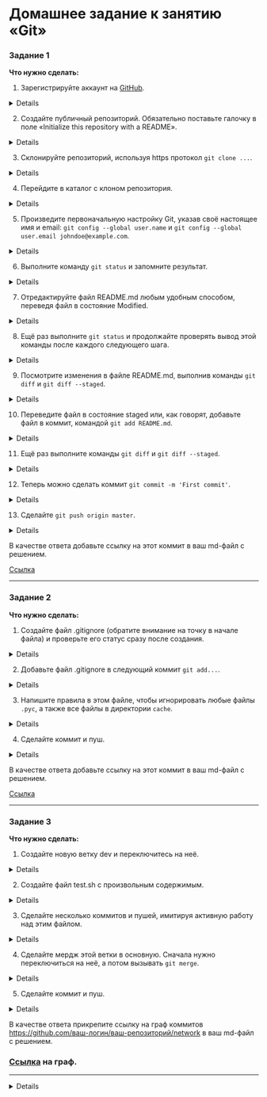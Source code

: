 # Домашнее задание к занятию «Git»

### Задание 1

**Что нужно сделать:**

1. Зарегистрируйте аккаунт на [GitHub](https://github.com/).

<details>

![01](https://github.com/user-attachments/assets/5c4097a7-bfb9-464d-b6ce-76690767548f)

</details>

2. Создайте публичный репозиторий. Обязательно поставьте галочку в поле «Initialize this repository with a README».

<details>

 ![image](https://github.com/user-attachments/assets/11815802-7604-41aa-854a-efe4ab9acebc)

</details>

3. Склонируйте репозиторий, используя https протокол `git clone ...`.

<details>

Клонирование сделано с помощью SSH-ключа
 
![image](https://github.com/user-attachments/assets/fdfd82f2-0e82-4936-91dd-d45e40a7d1b6)

</details>

4. Перейдите в каталог с клоном репозитория.

<details>

![image](https://github.com/user-attachments/assets/3d86799c-9ba7-4b9a-911e-5cf5d896e0c0)

</details>

5. Произведите первоначальную настройку Git, указав своё настоящее имя и email: `git config --global user.name` и `git config --global user.email johndoe@example.com`.

<details>

![image](https://github.com/Ivashka80/Netology/assets/121082757/ab309d1d-7d31-4405-b61a-5c9906b62d87)

</details>

6. Выполните команду `git status` и запомните результат.

<details>

![image](https://github.com/user-attachments/assets/be282099-8d17-4d6e-817b-c12ed5d31673)

</details>

7. Отредактируйте файл README.md любым удобным способом, переведя файл в состояние Modified.

<details>

![image](https://github.com/user-attachments/assets/e317f207-00f7-4c3b-ab88-5f76a56b95ab)

</details>

8. Ещё раз выполните `git status` и продолжайте проверять вывод этой команды после каждого следующего шага.

<details>

![image](https://github.com/user-attachments/assets/640298a3-ee08-4271-938a-246dd2bb00e3)

</details>

9. Посмотрите изменения в файле README.md, выполнив команды `git diff` и `git diff --staged`.

<details>

![image](https://github.com/user-attachments/assets/4f599d65-1dc9-46eb-8a79-36e52294523c)

![image](https://github.com/user-attachments/assets/9b9ab299-0f63-4342-8a72-4923dbd1396a)


</details>

10. Переведите файл в состояние staged или, как говорят, добавьте файл в коммит, командой `git add README.md`.

<details>

![image](https://github.com/user-attachments/assets/aca3f4d5-abb9-420f-a7be-7d1244673777)

</details>

11. Ещё раз выполните команды `git diff` и `git diff --staged`.

<details>

![image](https://github.com/user-attachments/assets/0bf160cd-b395-47b9-861b-ef30e96cee8d)

</details>

12. Теперь можно сделать коммит `git commit -m 'First commit'`.

<details>

![image](https://github.com/user-attachments/assets/ae62ae6f-0334-4840-a775-d262f2aeaaa9)
![image](https://github.com/user-attachments/assets/1f7a3a56-4cb3-4063-9a2c-24685bef470f)

</details>

13. Сделайте `git push origin master`.

<details>

![image](https://github.com/user-attachments/assets/88b9a506-34eb-47cd-8ad8-4e452860e1ee)

![image](https://github.com/user-attachments/assets/fa258445-c56b-4f80-a84f-15604d4a915f)

![image](https://github.com/user-attachments/assets/941a0035-8eaf-4f0a-a6fe-34474bdcd30d)

</details>

В качестве ответа добавьте ссылку на этот коммит в ваш md-файл с решением.

[Ссылка](https://github.com/Ivashka80/my-first-github/commit/5ce0e2f7275f9a42263a9c92cde3f904df31ae27)

---

### Задание 2

**Что нужно сделать:**

1. Создайте файл .gitignore (обратите внимание на точку в начале файла) и проверьте его статус сразу после создания.

<details>

![image](https://github.com/user-attachments/assets/789b15b3-7c37-491a-bd22-fcc6cd21e8f8)

</details>

2. Добавьте файл .gitignore в следующий коммит `git add...`.

<details>
 
![image](https://github.com/user-attachments/assets/d5539c9c-78f1-411a-9b84-6256bfb083bf)

</details>

3. Напишите правила в этом файле, чтобы игнорировать любые файлы `.pyc`, а также все файлы в директории `cache`.

<details>

![image](https://github.com/user-attachments/assets/4851264c-85e2-47dc-be56-7395c7f5082b)

</details>


4. Сделайте коммит и пуш.

<details>

![image](https://github.com/user-attachments/assets/22a03a1d-8854-4be4-8e2e-a8b5e37d05c5)

![image](https://github.com/user-attachments/assets/f6de1701-aeb9-4cc4-8b35-ed80e9383496)

![image](https://github.com/user-attachments/assets/89bc81c8-4c6b-424b-92a7-8d9eec10b0b6)

</details>

В качестве ответа добавьте ссылку на этот коммит в ваш md-файл с решением.

[Ссылка](https://github.com/Ivashka80/my-first-github/commit/7703cbdf2134f749aafc788123ce743a552e1282)

---

### Задание 3

**Что нужно сделать:**

1. Создайте новую ветку dev и переключитесь на неё.

<details>

![image](https://github.com/user-attachments/assets/5bcb2b14-8a66-4295-9ee4-71407ddb5058)

</details>

2. Создайте файл test.sh с произвольным содержимым.

<details>

![image](https://github.com/user-attachments/assets/0d3a3b02-e6f7-4209-870c-6dd5962016b8)

![image](https://github.com/user-attachments/assets/06a416a8-4ff5-4f3f-98a5-54a1e409e8a0)

![image](https://github.com/user-attachments/assets/8d9c82b5-1f54-4ef4-bc77-5255dd037ebf)

</details>

3. Сделайте несколько коммитов и пушей, имитируя активную работу над этим файлом.

<details>
 
![image](https://github.com/user-attachments/assets/530e26e2-d29c-4e99-b0f0-24f87ce1fcdc)

![image](https://github.com/user-attachments/assets/05d18bce-618d-4bca-bcf0-eb9ea414ce5c)

![image](https://github.com/user-attachments/assets/abd93f95-11ef-4cc0-a5e1-9a69076bd9fb)

</details>

   4. Сделайте мердж этой ветки в основную. Сначала нужно переключиться на неё, а потом вызывать `git merge`.

<details>

![image](https://github.com/user-attachments/assets/4c91d374-0012-4c85-af3f-df28414b54f3)


![image](https://github.com/user-attachments/assets/81950430-beba-474e-bf1c-2de34c7ddff7)

</details>

5. Сделайте коммит и пуш.

<details>

![image](https://github.com/user-attachments/assets/8e4a1b97-65d2-4742-a1e5-cc53b58944a8)


![image](https://github.com/user-attachments/assets/3993e0c4-85bc-4ac8-bbb9-9e44b7b4c7d9)

</details>

В качестве ответа прикрепите ссылку на граф коммитов https://github.com/ваш-логин/ваш-репозиторий/network в ваш md-файл с решением.

### [Ссылка](https://github.com/Ivashka80/my-first-github/network) на граф.


---

<details>

